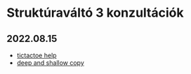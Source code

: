 # Struktúraváltó 3 konzultációk

## 2022.08.15
- [tictactoe help](./2022-08-15/tictactoe)
- [deep and shallow copy](./2022-08-15/copy.js)